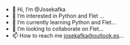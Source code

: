 - 👋 Hi, I’m @Josekafka
- 👀 I’m interested in Python and Flet ...
- 🌱 I’m currently learning Python and Flet...
- 💞️ I’m looking to collaborate on Flet...
- 📫 How to reach me josekafka@outlook.es...

<!---
Josekafka/Josekafka is a ✨ special ✨ repository because its `README.md` (this file) appears on your GitHub profile.
You can click the Preview link to take a look at your changes.
--->
